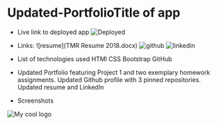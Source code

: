 # Updated-PortfolioTitle of app

   * Live link to deployed app
         ![Deployed](https://tmgorogers.github.io/Updated-Portfolio/)
   * Links:
         ![resume](TMR Resume 2018.docx)
         ![github](www.github.com/tmgorogers)
         ![linkedin](www.linkedin.com/in/tierra-r-46a978101)

   * List of technologies used
   HTMl
   CSS
   Bootstrap
   GitHub

   * Updated Portfolio featuring Project 1 and two exemplary homework assignments. Updated Github profile with 3 pinned repositories. Updated resume and LinkedIn
  
   * Screenshots
<img src="/docs/logo.png" alt="My cool logo"/>
   <img src="/assets/screenshot.png'/>)
   ![Screenshot](assets\Password-Generator.png)
   ![Screenshot](Updated-Portfolio\assets\Work-Day-Scheduler.png)

   
   * License

   

